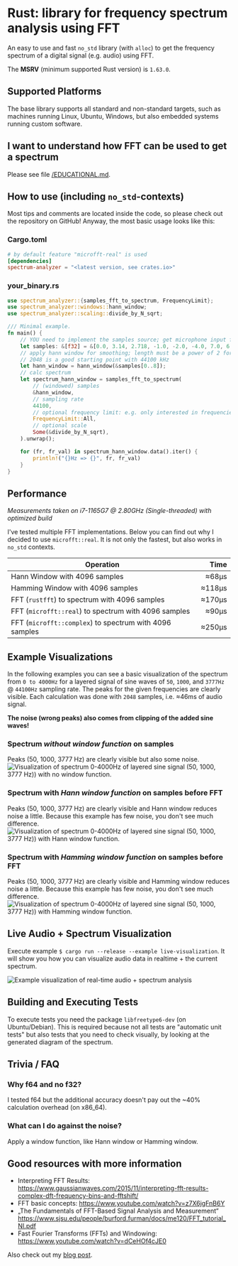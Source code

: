 # Rust: library for frequency spectrum analysis using FFT
An easy to use and fast `no_std` library (with `alloc`) to get the frequency
spectrum of a digital signal (e.g. audio) using FFT.

The **MSRV** (minimum supported Rust version) is `1.63.0`.

## Supported Platforms

The base library supports all standard and non-standard targets, such as
machines running Linux, Ubuntu, Windows, but also embedded systems running
custom software.

## I want to understand how FFT can be used to get a spectrum
Please see file [/EDUCATIONAL.md](/EDUCATIONAL.md).

## How to use (including `no_std`-contexts)
Most tips and comments are located inside the code, so please check out the
repository on GitHub! Anyway, the most basic usage looks like this:


### Cargo.toml
```toml
# by default feature "microfft-real" is used
[dependencies]
spectrum-analyzer = "<latest version, see crates.io>"
```

### your_binary.rs
```rust
use spectrum_analyzer::{samples_fft_to_spectrum, FrequencyLimit};
use spectrum_analyzer::windows::hann_window;
use spectrum_analyzer::scaling::divide_by_N_sqrt;

/// Minimal example.
fn main() {
    // YOU need to implement the samples source; get microphone input for example
    let samples: &[f32] = &[0.0, 3.14, 2.718, -1.0, -2.0, -4.0, 7.0, 6.0];
    // apply hann window for smoothing; length must be a power of 2 for the FFT
    // 2048 is a good starting point with 44100 kHz
    let hann_window = hann_window(&samples[0..8]);
    // calc spectrum
    let spectrum_hann_window = samples_fft_to_spectrum(
        // (windowed) samples
        &hann_window,
        // sampling rate
        44100,
        // optional frequency limit: e.g. only interested in frequencies 50 <= f <= 150?
        FrequencyLimit::All,
        // optional scale
        Some(&divide_by_N_sqrt),
    ).unwrap();

    for (fr, fr_val) in spectrum_hann_window.data().iter() {
        println!("{}Hz => {}", fr, fr_val)
    }
}
```

## Performance
*Measurements taken on i7-1165G7 @ 2.80GHz (Single-threaded) with optimized build*

I've tested multiple FFT implementations. Below you can find out why I decided
to use `microfft::real`. It is not only the fastest, but also works in `no_std`
contexts.

| Operation                                               | Time   |
|---------------------------------------------------------| ------:|
| Hann Window with 4096 samples                           | ≈68µs  |
| Hamming Window with 4096 samples                        | ≈118µs |
| FFT (`rustfft`) to spectrum with 4096 samples           | ≈170µs |
| FFT (`microfft::real`) to spectrum with 4096 samples    | ≈90µs  |
| FFT (`microfft::complex`) to spectrum with 4096 samples | ≈250µs |

## Example Visualizations
In the following examples you can see a basic visualization of the spectrum from `0 to 4000Hz` for
a layered signal of sine waves of `50`, `1000`, and `3777Hz` @ `44100Hz` sampling rate. The peaks for the
given frequencies are clearly visible. Each calculation was done with `2048` samples, i.e. ≈46ms of audio signal.

**The noise (wrong peaks) also comes from clipping of the added sine waves!**

### Spectrum *without window function* on samples
Peaks (50, 1000, 3777 Hz) are clearly visible but also some noise.
![Visualization of spectrum 0-4000Hz of layered sine signal (50, 1000, 3777 Hz)) with no window function.](res/spectrum_sine_waves_50_1000_3777hz--no-window.png "Peaks (50, 1000, 3777 Hz) are clearly visible but also some noise.")

### Spectrum with *Hann window function* on samples before FFT
Peaks (50, 1000, 3777 Hz) are clearly visible and Hann window reduces noise a
little. Because this example has few noise, you don't see much difference.
![Visualization of spectrum 0-4000Hz of layered sine signal (50, 1000, 3777 Hz)) with Hann window function.](res/spectrum_sine_waves_50_1000_3777hz--hann-window.png "Peaks (50, 1000, 3777 Hz) are clearly visible and Hann window reduces noise a little bit. Because this example has few noise, you don't see much difference.")

### Spectrum with *Hamming window function* on samples before FFT
Peaks (50, 1000, 3777 Hz) are clearly visible and Hamming window reduces noise a
little. Because this example has few noise, you don't see much difference.
![Visualization of spectrum 0-4000Hz of layered sine signal (50, 1000, 3777 Hz)) with Hamming window function.](res/spectrum_sine_waves_50_1000_3777hz--hamming-window.png "Peaks (50, 1000, 3777 Hz) are clearly visible and Hamming window reduces noise a little bit. Because this example has few noise, you don't see much difference.")

## Live Audio + Spectrum Visualization
Execute example `$ cargo run --release --example live-visualization`. It will
show you how you can visualize audio data in realtime + the current spectrum.

![Example visualization of real-time audio + spectrum analysis](res/live_demo_spectrum_green_day_holiday.gif "Example visualization of real-time audio + spectrum analysis")

## Building and Executing Tests
To execute tests you need the package `libfreetype6-dev` (on Ubuntu/Debian).
This is required because not all tests are "automatic unit tests" but also tests
that you need to check visually, by looking at the generated diagram of the
spectrum.

## Trivia / FAQ
### Why f64 and no f32?
I tested f64 but the additional accuracy doesn't pay out the ~40% calculation
overhead (on x86_64).
### What can I do against the noise?
Apply a window function, like Hann window or Hamming window.

## Good resources with more information
- Interpreting FFT Results: <https://www.gaussianwaves.com/2015/11/interpreting-fft-results-complex-dft-frequency-bins-and-fftshift/>
- FFT basic concepts: <https://www.youtube.com/watch?v=z7X6jgFnB6Y>
- „The Fundamentals of FFT-Based Signal Analysis and Measurement“ <https://www.sjsu.edu/people/burford.furman/docs/me120/FFT_tutorial_NI.pdf>
- Fast Fourier Transforms (FFTs) and Windowing: <https://www.youtube.com/watch?v=dCeHOf4cJE0>

Also check out my [blog post](https://phip1611.de/2021/03/programmierung-und-skripte/frequency-spectrum-analysis-with-fft-in-rust/).
